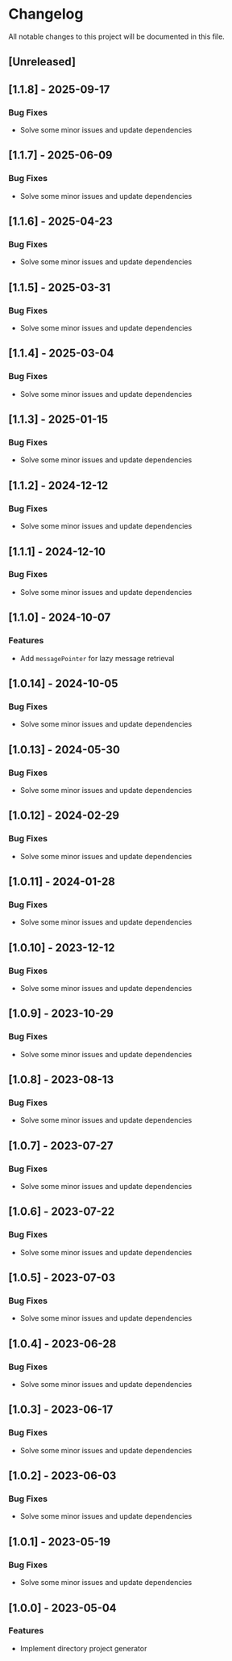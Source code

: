 # Changelog

All notable changes to this project will be documented in this file.

## [Unreleased]
## [1.1.8] - 2025-09-17

### Bug Fixes

- Solve some minor issues and update dependencies

## [1.1.7] - 2025-06-09

### Bug Fixes

- Solve some minor issues and update dependencies

## [1.1.6] - 2025-04-23

### Bug Fixes

- Solve some minor issues and update dependencies

## [1.1.5] - 2025-03-31

### Bug Fixes

- Solve some minor issues and update dependencies

## [1.1.4] - 2025-03-04

### Bug Fixes

- Solve some minor issues and update dependencies

## [1.1.3] - 2025-01-15

### Bug Fixes

- Solve some minor issues and update dependencies

## [1.1.2] - 2024-12-12

### Bug Fixes

- Solve some minor issues and update dependencies

## [1.1.1] - 2024-12-10

### Bug Fixes

- Solve some minor issues and update dependencies

## [1.1.0] - 2024-10-07

### Features

- Add `messagePointer` for lazy message retrieval

## [1.0.14] - 2024-10-05

### Bug Fixes

- Solve some minor issues and update dependencies

## [1.0.13] - 2024-05-30

### Bug Fixes

- Solve some minor issues and update dependencies

## [1.0.12] - 2024-02-29

### Bug Fixes

- Solve some minor issues and update dependencies

## [1.0.11] - 2024-01-28

### Bug Fixes

- Solve some minor issues and update dependencies

## [1.0.10] - 2023-12-12

### Bug Fixes

- Solve some minor issues and update dependencies

## [1.0.9] - 2023-10-29

### Bug Fixes

- Solve some minor issues and update dependencies

## [1.0.8] - 2023-08-13

### Bug Fixes

- Solve some minor issues and update dependencies

## [1.0.7] - 2023-07-27

### Bug Fixes

- Solve some minor issues and update dependencies

## [1.0.6] - 2023-07-22

### Bug Fixes

- Solve some minor issues and update dependencies

## [1.0.5] - 2023-07-03

### Bug Fixes

- Solve some minor issues and update dependencies

## [1.0.4] - 2023-06-28

### Bug Fixes

- Solve some minor issues and update dependencies

## [1.0.3] - 2023-06-17

### Bug Fixes

- Solve some minor issues and update dependencies

## [1.0.2] - 2023-06-03

### Bug Fixes

- Solve some minor issues and update dependencies

## [1.0.1] - 2023-05-19

### Bug Fixes

- Solve some minor issues and update dependencies

## [1.0.0] - 2023-05-04

### Features

- Implement directory project generator

<!-- generated by git-cliff -->
